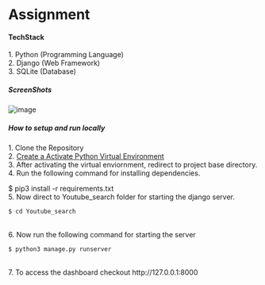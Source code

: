 # Assignment

<h4> TechStack</h4>
1. Python (Programming Language)<br>
2. Django (Web Framework)<br>
3. SQLite (Database)<br>

<h5>ScreenShots</h5>

![image](https://user-images.githubusercontent.com/67339426/147244540-975898fb-171b-4bea-99c1-90784d61a070.png)

<h5> How to setup and run locally </h5>
<p>
  1. Clone the Repository <br>
  2. <a href="https://www.geeksforgeeks.org/python-virtual-environment/"> Create a Activate Python Virtual Environment </a></h5><br>
  3. After activating the virtual enviornment, redirect to project base directory. <br>
  4. Run the following command for installing dependencies.
</p>
    $ pip3 install -r requirements.txt
<br>
  5. Now direct to Youtube_search folder for starting the django server.

    $ cd Youtube_search

<br>
  6. Now run the following command for starting the server

    $ python3 manage.py runserver

<br>
  7. To access the dashboard checkout http://127.0.0.1:8000
<br>
